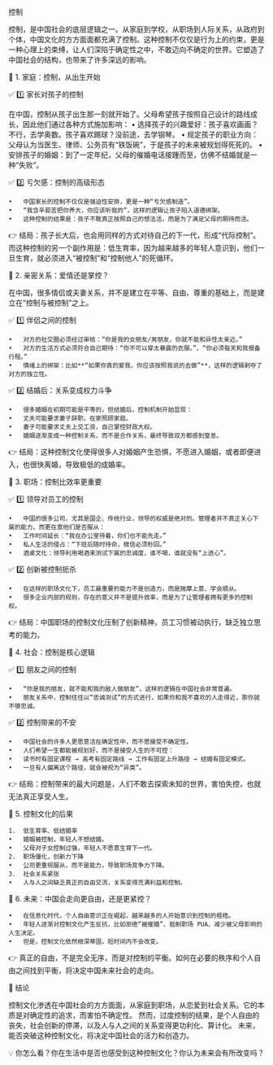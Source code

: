 控制

控制，是中国社会的底层逻辑之一。从家庭到学校，从职场到人际关系，从政府到个体，中国文化的方方面面都充满了控制。这种控制不仅仅是行为上的约束，更是一种心理上的束缚，让人们深陷于确定性之中，不敢迈向不确定的世界。它塑造了中国社会的结构，也带来了许多深远的影响。

📌 1. 家庭：控制，从出生开始

✅ 1️⃣ 家长对孩子的控制

在中国，控制从孩子出生那一刻就开始了。父母希望孩子按照自己设计的路线成长，因此他们通过各种方式施加影响：
	•	选择孩子的兴趣爱好：孩子喜欢画画？不行，去学奥数。孩子喜欢踢球？没前途，去学钢琴。
	•	规定孩子的职业方向：父母认为当医生、律师、公务员有“铁饭碗”，于是孩子的未来被规划得死死的。
	•	安排孩子的婚姻：到了一定年纪，父母的催婚电话接踵而至，仿佛不结婚就是一种“失败”。

✅ 2️⃣ 亏欠感：控制的高级形态

	•	中国家长的控制不仅仅是强迫性安排，更是一种“亏欠感制造”。
	•	“我含辛茹苦把你养大，你应该听我的”，这样的逻辑让孩子陷入道德绑架。
	•	这种控制的结果是：孩子不敢真正按照自己的想法活，而是为了满足父母的期待而活。

👉 结局：孩子长大后，也会用同样的方式对待自己的下一代，形成“代际控制”。而这种控制的另一个副作用是：低生育率，因为越来越多的年轻人意识到，他们一旦生育，就必须进入“被控制”和“控制他人”的死循环。

📌 2. 亲密关系：爱情还是掌控？

在中国，很多情侣或夫妻关系，并不是建立在平等、自由、尊重的基础上，而是建立在“控制与被控制”之上。

✅ 1️⃣ 伴侣之间的控制

	•	对方的社交圈必须经过审核：“你是我的女朋友/男朋友，你就不能和异性太亲近。”
	•	对方的生活方式必须符合自己期待：“你不可以穿太暴露的衣服。”、“你必须每天和我报备行程。”
	•	情绪上的绑架：比如**“如果你真的爱我，你应该按照我说的去做”**，这样的逻辑剥夺了对方的独立性。

✅ 2️⃣ 结婚后：关系变成权力斗争

	•	很多婚姻在初期可能是平等的，但结婚后，控制机制开始显现：
	•	丈夫可能要求妻子辞职，在家照顾家庭。
	•	妻子可能要求丈夫上交工资，自己掌控财政大权。
	•	婚姻逐渐变成一种控制关系，而不是合作关系，最终导致双方都感到窒息。

👉 结局：这种控制文化使得很多人对婚姻产生恐惧，不愿进入婚姻，或者即便进入，也很快离婚，导致极低的成婚率。

📌 3. 职场：控制比效率更重要

✅ 1️⃣ 领导对员工的控制

	•	中国的很多公司，尤其是国企、传统行业，领导的权威是绝对的。管理者并不真正关心下属的能力，而更在意他们是否服从：
	•	工作时间延长：“我在办公室待着，你们也不能先走。”
	•	私人生活的侵占：“下班后随时待命，微信必须秒回。”
	•	酒桌文化：领导利用喝酒来测试下属的忠诚度，谁不喝，谁就没有“上进心”。

✅ 2️⃣ 创新被控制扼杀

	•	在这样的职场文化下，员工最重要的能力不是创造力，而是揣摩上意、学会顺从。
	•	很多企业内部的规则，存在的意义并不是提升效率，而是为了让管理者拥有更多的控制权。

👉 结局：中国职场的控制文化压制了创新精神，员工习惯被动执行，缺乏独立思考的能力。

📌 4. 社会：控制是核心逻辑

✅ 1️⃣ 朋友之间的控制

	•	“你是我的朋友，就不能和我的敌人做朋友”，这样的逻辑在中国社会非常普遍。
	•	朋友关系中，控制往往以“忠诚测试”的方式进行，如果你和我不喜欢的人走得近，那你就不够忠诚。

✅ 2️⃣ 控制带来的不安

	•	中国社会的许多人更愿意活在确定性中，而不愿接受不确定性。
	•	人们希望一生都能被规划好，而不是接受人生的不可控：
	•	读书时有固定课程 → 高考有固定路线 → 工作有固定上升路径 → 结婚有固定模式。
	•	一旦有人偏离这个路径，就会被视为“异类”。

👉 结局：控制带来的最大问题是，人们不敢去探索未知的世界，害怕失控，也就无法真正享受人生。

📌 5. 控制文化的后果

	1.	低生育率、低结婚率
	•	婚姻被控制，年轻人不想结婚。
	•	父母对子女控制过强，年轻人不愿意生育下一代。
	2.	职场僵化，创新力下降
	•	公司更重视服从，而不是能力，导致职场竞争力下降。
	3.	社会关系紧张
	•	人与人之间缺乏真正的自由交流，关系变得充满利益和控制。

📌 6. 未来：中国会走向更自由，还是更紧控？

	•	在信息化时代，个人自由意识正在崛起，越来越多的人开始意识到控制的桎梏。
	•	年轻人逐渐对控制文化产生反抗，比如拒绝“被催婚”、抵制职场 PUA、减少被父母影响的人生决定。
	•	但是，控制文化依然根深蒂固，短时间内不会改变。

👉 真正的自由，不是完全无序，而是对控制的平衡。如何在必要的秩序和个人自由之间找到平衡，将决定中国未来社会的走向。

📌 结论

控制文化渗透在中国社会的方方面面，从家庭到职场，从恋爱到社会关系。它的本质是对确定性的追求，而害怕不确定性。
然而，过度控制的结果，是个人自由的丧失，社会创新的停滞，以及人与人之间的关系变得更功利化、算计化。
未来，能否突破这种控制文化，将决定中国社会的活力和创造力。

💡 你怎么看？你在生活中是否也感受到这种控制文化？你认为未来会有所改变吗？
